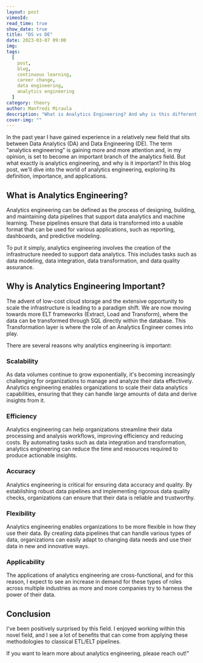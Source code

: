 ```yaml
---
layout: post
vimeoId: 
read_time: true
show_date: true
title: "DS vs DE"
date: 2023-03-07 09:00
img: 
tags:
  [
    post,
    blog,
    continuous learning, 
    career change, 
    data engineering, 
    analytics engineering
  ]
category: theory
author: Manfredi Miraula
description: "What is Analytics Engineering? And why is this different from Data Engineering?"
cover-img: ""
---
```

In the past year I have gained experience in a relatively new field that sits between Data Analytics (DA) and Data Engineering (DE). The term "analytics engineering" is gaining more and more attention and, in my opinion, is set to become an important branch of the analytics field. But what exactly is analytics engineering, and why is it important? In this blog post, we'll dive into the world of analytics engineering, exploring its definition, importance, and applications. 

## What is Analytics Engineering?
Analytics engineering can be defined as the process of designing, building, and maintaining data pipelines that support data analytics and machine learning. These pipelines ensure that data is transformed into a usable format that can be used for various applications, such as reporting, dashboards, and predictive modeling.

To put it simply, analytics engineering involves the creation of the infrastructure needed to support data analytics. This includes tasks such as data modeling, data integration, data transformation, and data quality assurance.

## Why is Analytics Engineering Important?
The advent of low-cost cloud storage and the extensive opportunity to scale the infrastructure is leading to a paradigm shift. We are now moving towards more ELT frameworks (Extract, Load and Transform), where the data can be transformed through SQL directly within the database. This Transformation layer is where the role of an Analytics Engineer comes into play.

There are several reasons why analytics engineering is important:

### Scalability
As data volumes continue to grow exponentially, it's becoming increasingly challenging for organizations to manage and analyze their data effectively. Analytics engineering enables organizations to scale their data analytics capabilities, ensuring that they can handle large amounts of data and derive insights from it.

### Efficiency
Analytics engineering can help organizations streamline their data processing and analysis workflows, improving efficiency and reducing costs. By automating tasks such as data integration and transformation, analytics engineering can reduce the time and resources required to produce actionable insights.

### Accuracy
Analytics engineering is critical for ensuring data accuracy and quality. By establishing robust data pipelines and implementing rigorous data quality checks, organizations can ensure that their data is reliable and trustworthy.

### Flexibility
Analytics engineering enables organizations to be more flexible in how they use their data. By creating data pipelines that can handle various types of data, organizations can easily adapt to changing data needs and use their data in new and innovative ways.

### Applicability
The applications of analytics engineering are cross-functional, and for this reason, I expect to see an increase in demand for these types of roles across multiple industries as more and more companies try to harness the power of their data.

## Conclusion
I've been positively surprised by this field. I enjoyed working within this novel field, and I see a lot of benefits that can come from applying these methodologies to classical ETL/ELT pipelines.

If you want to learn more about analytics engineering, please reach out!"